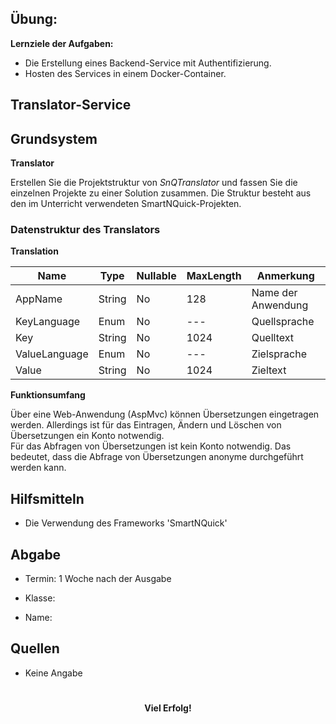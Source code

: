 Übung:
------

**Lernziele der Aufgaben:** 
- Die Erstellung eines Backend-Service mit Authentifizierung.
- Hosten des Services in einem Docker-Container.

## Translator-Service
## Grundsystem

**Translator** 

Erstellen Sie die Projektstruktur von *SnQTranslator* und fassen Sie die einzelnen Projekte zu einer Solution zusammen. Die Struktur besteht aus den im Unterricht verwendeten SmartNQuick-Projekten.

### Datenstruktur des Translators

**Translation**

|Name|Type|Nullable|MaxLength|Anmerkung|
|---|---|---|---|---|
|AppName|String|No|128|Name der Anwendung|
|KeyLanguage|Enum|No|---|Quellsprache|
|Key|String|No|1024|Quelltext|
|ValueLanguage|Enum|No|---|Zielsprache|
|Value|String|No|1024|Zieltext|

**Funktionsumfang** 

Über eine Web-Anwendung (AspMvc) können Übersetzungen eingetragen werden. Allerdings ist für das Eintragen, Ändern und Löschen von Übersetzungen ein Konto notwendig.  
Für das Abfragen von Übersetzungen ist kein Konto notwendig. Das bedeutet, dass die Abfrage von Übersetzungen anonyme durchgeführt werden kann.

## Hilfsmitteln
- Die Verwendung des Frameworks 'SmartNQuick'

## Abgabe
-   Termin: 1 Woche nach der Ausgabe

-   Klasse:

-   Name:

## Quellen
- Keine Angabe

# 
<center><strong>Viel Erfolg!</strong></center>
